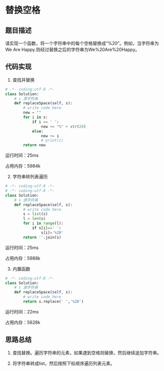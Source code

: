 # 替换空格


## 题目描述

请实现一个函数，将一个字符串中的每个空格替换成“%20”。例如，当字符串为We Are Happy.则经过替换之后的字符串为We%20Are%20Happy。


## 代码实现

1. 查找并替换
```python
# -*- coding:utf-8 -*-
class Solution:
    # s 源字符串
    def replaceSpace(self, s):
        # write code here
        new = ""
        for i in s:
            if i == ' ':
                new += "%" + str(20)
            else:
                new += i
                # print(i)
        return new
```
运行时间：25ms

占用内存：5984k

2. 字符串转列表遍历
```python
# -*- coding:utf-8 -*-
# -*- coding:utf-8 -*-
class Solution:
    # s 源字符串
    def replaceSpace(self, s):
        # write code here
        s = list(s) 
        l = len(s) 
        for i in range(l): 
            if s[i]==' ': 
                s[i]='%20' 
        return ''.join(s)
```
运行时间：25ms

占用内存：5988k

3. 内置函数
```python
# -*- coding:utf-8 -*-
class Solution:
    # s 源字符串
    def replaceSpace(self, s):
        # write code here
        return s.replace(' ','%20')
```
运行时间：22ms

占用内存：5628k




## 思路总结

1. 查找替换。遍历字符串的元素，如果遇到空格则替换，然后继续追加字符串。

2. 将字符串转成list，然后按照下标顺序遍历列表元素。